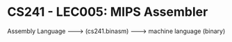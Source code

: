 # CS241 - LEC005: MIPS Assembler
Assembly Language ---> (cs241.binasm) ---> machine language (binary)
<!--stackedit_data:
eyJoaXN0b3J5IjpbMTU0MjIxNjY0OSwtNTQ1ODAwODZdfQ==
-->